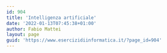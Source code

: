 ```yaml
---
id: 904
title: 'Intelligenza artificiale'
date: '2022-01-13T07:45:38+01:00'
author: Fabio Mattei
layout: page
guid: 'https://www.esercizidiinformatica.it/?page_id=904'
---
```


